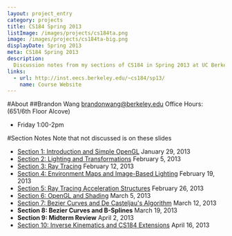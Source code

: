 ```yaml
---
layout: project_entry
category: projects
title: CS184 Spring 2013
listImage: /images/projects/cs184ta.png
image: /images/projects/cs184ta-big.png
displayDate: Spring 2013
meta: CS184 Spring 2013
description:
  Discussion notes from my sections of CS184 in Spring 2013 at UC Berkeley.
links:
  - url: http://inst.eecs.berkeley.edu/~cs184/sp13/
    name: Course Website
---
```

#About
##Brandon Wang
[brandonwang@berkeley.edu](mailto:brandonwang@berkeley.edu)
Office Hours: (651/6th Floor Alcove)
- Friday 1:00-2pm

#Section Notes
Note that not discussed is on these slides

- [Section 1: Introduction and Simple OpenGL](http://s3.brandonwang.net/teaching/cs184sp13/s1.html) January 29, 2013
- [Section 2: Lighting and Transformations](http://s3.brandonwang.net/teaching/cs184sp13/s2.html) February 5, 2013
- [Section 3: Ray Tracing](http://s3.brandonwang.net/teaching/cs184sp13/s3.html) February 12, 2013
- [Section 4: Environment Maps and Image-Based Lighting](http://s3.brandonwang.net/teaching/cs184sp13/s4.html) February 19, 2013
- [Section 5: Ray Tracing Acceleration Structures](http://s3.brandonwang.net/teaching/cs184sp13/s5.html) February 26, 2013
- [Section 6: OpenGL and Shading](http://s3.brandonwang.net/teaching/cs184sp13/s6.html) March 5, 2013
- [Section 7: Bezier Curves and De Casteljau's Algorithm](http://s3.brandonwang.net/teaching/cs184sp13/s7.html) March 12, 2013
- **Section 8: Bezier Curves and B-Splines** March 19, 2013
- **Section 9: Midterm Review** April 2, 2013
- [Section 10: Inverse Kinematics and CS184 Extensions](http://s3.brandonwang.net/teaching/cs184sp13/s10.html) April 16, 2013
